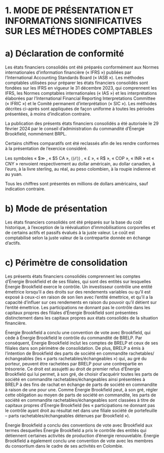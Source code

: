 # 1. MODE DE PRÉSENTATION ET INFORMATIONS SIGNIFICATIVES SUR LES MÉTHODES COMPTABLES  

# a) Déclaration de conformité  

Les états financiers consolidés ont été préparés conformément aux Normes internationales d’information financière (« IFRS ») publiées par l’International Accounting Standards Board (« IASB »). Les méthodes comptables utilisées pour préparer les états financiers consolidés sont fondées sur les IFRS en vigueur le 31 décembre 2023, qui comprennent les IFRS, les Normes comptables internationales (« IAS ») et les interprétations élaborées par l’International Financial Reporting Interpretations Committee (« IFRIC ») et le Comité permanent d’interprétation (« SIC »). Les méthodes décrites ci-après sont appliquées de façon uniforme à toutes les périodes présentées, à moins d’indication contraire.  

La publication des présents états financiers consolidés a été autorisée le 29 février 2024 par le conseil d’administration du commandité d’Énergie Brookfield, nommément BRPL.  

Certains chiffres comparatifs ont été reclassés afin de les rendre conformes à la présentation de l’exercice considéré.  

Les symboles « $\$ \gg$ , « $\$ 5$ CA », $\langle \langle \mathcal { E } \rangle \rangle$ , « £ », « R\$ », « COP », « INR » et « CNY » renvoient respectivement au dollar américain, au dollar canadien, à l’euro, à la livre sterling, au réal, au peso colombien, à la roupie indienne et au yuan.  

Tous les chiffres sont présentés en millions de dollars américains, sauf indication contraire.  

# b) Mode de présentation  

Les états financiers consolidés ont été préparés sur la base du coût historique, à l’exception de la réévaluation d’immobilisations corporelles et de certains actifs et passifs évalués à la juste valeur. Le coût est comptabilisé selon la juste valeur de la contrepartie donnée en échange d’actifs.  

# c) Périmètre de consolidation  

Les présents états financiers consolidés comprennent les comptes d’Énergie Brookfield et de ses filiales, qui sont des entités sur lesquelles Énergie Brookfield exerce le contrôle. Un investisseur contrôle une entité émettrice lorsqu’il a des droits sur des rendements variables ou qu’il est exposé à ceux-ci en raison de son lien avec l’entité émettrice, et qu’il a la capacité d’influer sur ces rendements en raison du pouvoir qu’il détient sur l’entité émettrice. Les participations ne donnant pas le contrôle dans les capitaux propres des filiales d’Énergie Brookfield sont présentées distinctement dans les capitaux propres aux états consolidés de la situation financière.  

Énergie Brookfield a conclu une convention de vote avec Brookfield, qui cède à Énergie Brookfield le contrôle du commandité de BRELP. Par conséquent, Énergie Brookfield inclut les comptes de BRELP et ceux de ses filiales dans son périmètre de consolidation. De plus, BRELP a émis à l’intention de Brookfield des parts de société en commandite rachetables/échangeables (les « parts rachetables/échangeables ») qui, au gré du porteur, peuvent être rachetées par BRELP pour une contrepartie en trésorerie. Ce droit est assujetti au droit de premier refus d’Énergie Brookfield qui lui permet, à son gré, de choisir d’acquérir toutes les parts de société en commandite rachetables/échangeables ainsi présentées à BRELP à des fins de rachat en échange de parts de société en commandite à raison de une pour une. Comme Énergie Brookfield peut, à son gré, régler cette obligation au moyen de parts de société en commandite, les parts de société en commandite rachetables/échangeables sont classées à titre de capitaux propres d’Énergie Brookfield (les « participations ne donnant pas le contrôle ayant droit au résultat net dans une filiale société de portefeuille – parts rachetables/échangeables détenues par Brookfield »).  

Énergie Brookfield a conclu des conventions de vote avec Brookfield aux termes desquelles Énergie Brookfield a pris le contrôle des entités qui détiennent certaines activités de production d’énergie renouvelable. Énergie Brookfield a également conclu une convention de vote avec les membres du consortium dans le cadre de ses activités en Colombie.  